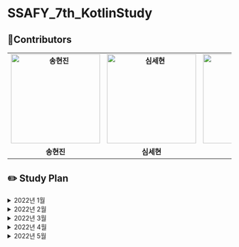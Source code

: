 # SSAFY_7th_KotlinStudy

## 🌈Contributors 
<table align="center" style="font-weight : bold">
    <tr>
        <td align="center">
            <a href="https://github.com/ssonghj">                 
                <img alt="송현진" src="https://avatars.githubusercontent.com/ssonghj" width="200" />            
            </a>
        </td>
        <td align="center">
            <a href="https://github.com/Nonspecialist1">                 
                <img alt="심세현" src="https://avatars.githubusercontent.com/Nonspecialist1" width="200" />            
            </a>
        </td>
        <td align="center">
            <a href="https://github.com/GideokLee">                 
                <img alt="이기덕" src="https://avatars.githubusercontent.com/GideokLee" width="200" />            
            </a>
        </td>
        <td align="center">
            <a href="https://github.com/jdsaeyqo">                 
                <img alt="이상욱" src="https://avatars.githubusercontent.com/jdsaeyqo" width="200" />            
            </a>
        </td>
        <td align="center">
            <a href="https://github.com/amane-IT">                 
                <img alt="이주은" src="https://avatars.githubusercontent.com/amane-IT" width="200" />            
            </a>
        </td>
        <td align="center">
            <a href="https://github.com/dudwls901">                 
                <img alt="김영진" src="https://avatars.githubusercontent.com/dudwls901" width="200" />            
            </a>
        </td>
    </tr>
    <tr>
        <td align="center">송현진</td>
        <td align="center">심세현</td>
        <td align="center">이기덕</td>
        <td align="center">이상욱</td>
        <td align="center">이주은</td>
        <td align="center">김영진</td>
    </tr>
</table>

## ✏️ Study Plan 
<details>
    <summary> 2022년 1월 </summary>
    <div markdown="1">
        <br>
        🎈 1주차(2022-01-26 ~ 2022-02-02) : 백준 기본문제 1 ~ 19번 중에 각 번호마다 최소 2문제 이상 풀기
        <br>
        <a href="https://www.acmicpc.net/step"> 백준 알고리즘 단계별 문제풀이 ~20 </a>
    </div>
</details>

<details>
    <summary> 2022년 2월 </summary>
    <div markdown="1">
        <h3>2주차(2022-02-09 ~ 2022-02-16)</h3>
        <table style="font-weight : bold">
            <tr>
                <td align="center">
                    제목
                </td>
                <td align="center">
                    분류
                </td>
                <td align="center">
                    레벨
                </td>
            </tr>
            <tr>
                <td align="center">
                    <a href="https://www.acmicpc.net/problem/1874">
                        스타수열
                    </a>
                </td>
                <td align="center">
                    자료구조, 스택
                </td>
                <td align="center">실버 3</td>
            </tr>
            <tr>
                <td align="center">
                    <a href="https://www.acmicpc.net/problem/14425">
                        문자열 집합
                    </a>
                </td>
                <td align="center">
                    자료구조, 문자열, 트리
                </td>
                <td align="center">실버 3</td>
            </tr>
            <tr>
                <td align="center">
                    <a href="https://www.acmicpc.net/problem/11725">
                        트리의 부모 찾기
                    </a>
                </td>
                <td align="center">
                    트리, DFS, BFS
                </td>
                <td align="center">실버 2</td>
            </tr>
        </table>
    </div>
    <div markdown="1">
        <h3>3주차(2022-02-16 ~ 2022-02-23)</h3>
        <table style="font-weight : bold">
            <tr>
                <td align="center">
                    제목
                </td>
                <td align="center">
                    분류
                </td>
                <td align="center">
                    레벨
                </td>
            </tr>
            <tr>
                <td align="center">
                    <a href="https://www.acmicpc.net/problem/9613">
                        GCD 합
                    </a>
                </td>
                <td align="center">
                    수학
                </td>
                <td align="center">실버 3</td>
            </tr>
            <tr>
                <td align="center">
                    <a href="https://www.acmicpc.net/problem/20115">
                        에너지 드링크
                    </a>
                </td>
                <td align="center">
                    그리디
                </td>
                <td align="center">실버 3</td>
            </tr>
            <tr>
                <td align="center">
                    <a href="https://www.acmicpc.net/problem/9095">
                        1, 2, 3 더하기
                    </a>
                </td>
                <td align="center">
                    다이나믹 프로그랭
                </td>
                <td align="center">실버 3</td>
            </tr>
        </table>
    </div>
        <div markdown="1">
        <h3>4주차(2022-02-23 ~ 2022-03-02)</h3>
        <table style="font-weight : bold">
            <tr>
                <td align="center">
                    제목
                </td>
                <td align="center">
                    분류
                </td>
                <td align="center">
                    레벨
                </td>
            </tr>
            <tr>
                <td align="center">
                    <a href="https://www.acmicpc.net/problem/9251">
                       LCS
                    </a>
                </td>
                <td align="center">
                   다이나믹 프로그래밍
                </td>
                <td align="center">골드 5</td>
            </tr>
            <tr>
                <td align="center">
                    <a href="https://www.acmicpc.net/problem/21921">
                        블로그
                    </a>
                </td>
                <td align="center">
                    투 포인터
                </td>
                <td align="center">실버 3</td>
            </tr>
            <tr>
                <td align="center">
                    <a href="https://www.acmicpc.net/problem/21608">
                        상어초등학교
                    </a>
                </td>
                <td align="center">
                    구현
                </td>
                <td align="center">실버 1</td>
            </tr>
        </table>
    </div>
</details>

<details>
    <summary> 2022년 3월 </summary>
    <div markdown="1">
        <h3>5주차(2022-03-02 ~ 2022-03-09)</h3>
        <table style="font-weight : bold">
            <tr>
                <td align="center">
                    제목
                </td>
                <td align="center">
                    분류
                </td>
                <td align="center">
                    레벨
                </td>
            </tr>
            <tr>
                <td align="center">
                    <a href="https://www.acmicpc.net/problem/5547">
                        일루미네이션
                    </a>
                </td>
                <td align="center">
                    그래프 탐색, DFS, BFS
                </td>
                <td align="center">골드 5</td>
            </tr>
            <tr>
                <td align="center">
                    <a href="https://www.acmicpc.net/problem/1548">
                        부분 삼각 수열
                    </a>
                </td>
                <td align="center">
                    그리디, 브루트포스, 정렬
                </td>
                <td align="center">실버 1</td>
            </tr>
            <tr>
                <td align="center">
                    <a href="https://www.acmicpc.net/problem/16234">
                        인구 이동
                    </a>
                </td>
                <td align="center">
                    그래프, 시뮬레이션
                </td>
                <td align="center">골드 5</td>
            </tr>
        </table>
    </div>
        <div markdown="1">
        <h3>6주차(2022-03-09 ~ 2022-03-16)</h3>
        <table style="font-weight : bold">
            <tr>
                <td align="center">
                    제목
                </td>
                <td align="center">
                    분류
                </td>
                <td align="center">
                    레벨
                </td>
            </tr>
            <tr>
                <td align="center">
                    <a href="https://www.acmicpc.net/problem/22871">
                        징검다리 건너기(large) 
                    </a>
                </td>
                <td align="center">
                    이분탐색
                </td>
                <td align="center">실버 1</td>
            </tr>
            <tr>
                <td align="center">
                    <a href="https://www.acmicpc.net/problem/1174">
                       줄어드는 수
                    </a>
                </td>
                <td align="center">
                    백트래킹
                </td>
                <td align="center">골드 5</td>
            </tr>
            <tr>
                <td align="center">
                    <a href="https://www.acmicpc.net/problem/1074">
                        Z
                    </a>
                </td>
                <td align="center">
                    분할정복
                </td>
                <td align="center">실버 1</td>
            </tr>
        </table>
    </div>
    <div markdown="1">
        <h3>7주차(2022-03-16 ~ 2022-03-23)</h3>
        <table style="font-weight : bold">
            <tr>
                <td align="center">
                    제목
                </td>
                <td align="center">
                    분류
                </td>
                <td align="center">
                    레벨
                </td>
            </tr>
            <tr>
                <td align="center">
                    <a href="https://www.acmicpc.net/problem/11660">
                        구간 합 구하기 5 
                    </a>
                </td>
                <td align="center">
                    누적 합, 다이나믹 프로그래밍
                </td>
                <td align="center">실버 1</td>
            </tr>
            <tr>
                <td align="center">
                    <a href="https://www.acmicpc.net/problem/17609">
                       회문
                    </a>
                </td>
                <td align="center">
                    구현, 문자열, 투포인터
                </td>
                <td align="center">실버 1</td>
            </tr>
            <tr>
                <td align="center">
                    <a href="https://www.acmicpc.net/problem/11265">
                        끝나지 않는 파티
                    </a>
                </td>
                <td align="center">
                    최단 거리
                </td>
                <td align="center">실버 1</td>
            </tr>
        </table>
    </div>
    <div markdown="1">
        <h3>8주차(2022-03-24 ~ 2022-03-31)</h3>
        <table style="font-weight : bold">
            <tr>
                <td align="center">
                    제목
                </td>
                <td align="center">
                    분류
                </td>
                <td align="center">
                    레벨
                </td>
            </tr>
            <tr>
                <td align="center">
                    <a href="https://www.acmicpc.net/problem/14567">
                        선수과목
                    </a>
                </td>
                <td align="center">
                    위상 정렬, 
                </td>
                <td align="center">골드 5</td>
            </tr>
            <tr>
                <td align="center">
                    <a href="https://www.acmicpc.net/problem/1717">
                        집합의 표현
                    </a>
                </td>
                <td align="center">
                    분리 집합
                </td>
                <td align="center">골드 4</td>
            </tr>
            <tr>
                <td align="center">
                    <a href="https://www.acmicpc.net/problem/1197">
                        최소 스패닝 트리
                    </a>
                </td>
                <td align="center">
                    최소 스패닝 트리
                </td>
                <td align="center">골드 4</td>
            </tr>
        </table>
    </div>
</details>
<details>
    <summary> 2022년 4월 </summary>
    <div markdown="1">
        <h3>9주차(2022-03-31 ~ 2022-04-06)</h3>
       <table style="font-weight : bold">
            <tr>
                <td align="center">
                    제목
                </td>
                <td align="center">
                    분류
                </td>
                <td align="center">
                    레벨
                </td>
            </tr>
            <tr>
                <td align="center">
                    <a href="https://www.acmicpc.net/problem/4358">
                        생태학
                    </a>
                </td>
                <td align="center">
                    트라이
                </td>
                <td align="center">실버 1</td>
            </tr>
            <tr>
                <td align="center">
                    <a href="https://www.acmicpc.net/problem/15681">
                        트리와 쿼리
                    </a>
                </td>
                <td align="center">
                    트리, 다이나믹 프로그래밍
                </td>
                <td align="center">골드 5</td>
            </tr>
            <tr>
                <td align="center">
                    <a href="https://www.acmicpc.net/problem/1935">
                        후위 표기식 2
                    </a>
                </td>
                <td align="center">
                    자료구조, 스택
                </td>
                <td align="center">실버 3</td>
            </tr>
        </table>
    </div>
    <div markdown="1">
        <h3>10주차(2022-04-06 ~ 2022-04-13)</h3>
       <table style="font-weight : bold">
            <tr>
                <td align="center">
                    제목
                </td>
                <td align="center">
                    분류
                </td>
                <td align="center">
                    레벨
                </td>
            </tr>
            <tr>
                <td align="center">
                    <a href="https://www.acmicpc.net/problem/1068">
                        트리
                    </a>
                </td>
                <td align="center">
                    트리, 그래프
                </td>
                <td align="center">골드 5</td>
            </tr>
            <tr>
                <td align="center">
                    <a href="https://www.acmicpc.net/problem/21275">
                        폰 호석만
                    </a>
                </td>
                <td align="center">
                    수학, 브루트포스
                </td>
                <td align="center">실버 3</td>
            </tr>
            <tr>
                <td align="center">
                    <a href="https://www.acmicpc.net/problem/1931">
                        회의실 배정
                    </a>
                </td>
                <td align="center">
                    그리디, 정렬
                </td>
                <td align="center">실버 2</td>
            </tr>
        </table>
    </div>
        <div markdown="1">
        <h3>11주차(2022-04-13 ~ 2022-04-20)</h3>
       <table style="font-weight : bold">
            <tr>
                <td align="center">
                    제목
                </td>
                <td align="center">
                    분류
                </td>
                <td align="center">
                    레벨
                </td>
            </tr>
            <tr>
                <td align="center">
                    <a href="https://www.acmicpc.net/problem/9465">
                        스티커
                    </a>
                </td>
                <td align="center">
                    다이나믹 프로그래밍
                </td>
                <td align="center">실버 1</td>
            </tr>
            <tr>
                <td align="center">
                    <a href="https://www.acmicpc.net/problem/2225">
                        합 분해
                    </a>
                </td>
                <td align="center">
                    다이나믹 프로그래밍, 수학
                </td>
                <td align="center">골드 5</td>
            </tr>
            <tr>
                <td align="center">
                    <a href="https://www.acmicpc.net/problem/20922">
                        겹치는 건 싫어
                    </a>
                </td>
                <td align="center">
                    투 포인터
                </td>
                <td align="center">실버 1</td>
            </tr>
        </table>
    </div>
    <div markdown="1">
        <h3>12주차(2022-04-20 ~ 2022-04-27)</h3>
       <table style="font-weight : bold">
            <tr>
                <td align="center">
                    제목
                </td>
                <td align="center">
                    분류
                </td>
                <td align="center">
                    레벨
                </td>
            </tr>
            <tr>
                <td align="center">
                    <a href="https://www.acmicpc.net/problem/15787">
                        기차가 어둠을 헤치고 은하수를
                    </a>
                </td>
                <td align="center">
                    구현, 시뮬레이션
                </td>
                <td align="center">실버 2</td>
            </tr>
            <tr>
                <td align="center">
                    <a href="https://www.acmicpc.net/problem/14502">
                        연구소
                    </a>
                </td>
                <td align="center">
                    그래프 탐색, BFS
                </td>
                <td align="center">골드 5</td>
            </tr>
            <tr>
                <td align="center">
                    <a href="https://www.acmicpc.net/problem/1025">
                        제곱수 찾기
                    </a>
                </td>
                <td align="center">
                    브루트포스
                </td>
                <td align="center">골드 5</td>
            </tr>
        </table>
    </div>
     <div markdown="1">
        <h3>13주차(2022-04-27 ~ 2022-05-04)</h3>
       <table style="font-weight : bold">
            <tr>
                <td align="center">
                    제목
                </td>
                <td align="center">
                    분류
                </td>
                <td align="center">
                    레벨
                </td>
            </tr>
            <tr>
                <td align="center">
                    <a href="https://programmers.co.kr/learn/courses/30/lessons/92334">
                        신고 결과 받기
                    </a>
                </td>
                <td align="center">
                    2022 KAKAO BLIND RECRUITMENT
                </td>
                <td align="center">Lv.1</td>
            </tr>
            <tr>
                <td align="center">
                    <a href="https://programmers.co.kr/learn/courses/30/lessons/92341">
                        주차 요금 계산
                    </a>
                </td>
                <td align="center">
                    2022 KAKAO BLIND RECRUITMENT
                </td>
                <td align="center">Lv.2</td>
            </tr>
            <tr>
                <td align="center">
                    <a href="https://programmers.co.kr/learn/courses/30/lessons/92343">
                        양과 늑대
                    </a>
                </td>
                <td align="center">
                    2022 KAKAO BLIND RECRUITMENT
                </td>
                <td align="center">Lv.3</td>
            </tr>
        </table>
    </div>
</details>
<details>
    <summary> 2022년 5월 </summary>
    <div markdown="1">
        <h3>14주차(2022-05-04 ~ 2022-05-11)</h3>
       <table style="font-weight : bold">
            <tr>
                <td align="center">
                    제목
                </td>
                <td align="center">
                    분류
                </td>
                <td align="center">
                    레벨
                </td>
            </tr>
            <tr>
                <td align="center">
                    <a href="https://programmers.co.kr/learn/courses/30/lessons/72410">
                        신규 아이디 추천
                    </a>
                </td>
                <td align="center">
                    2021 KAKAO BLIND RECRUITMENT
                </td>
                <td align="center">Lv.1</td>
            </tr>
            <tr>
                <td align="center">
                    <a href="https://programmers.co.kr/learn/courses/30/lessons/72411">
                        메뉴 리뉴얼
                    </a>
                </td>
                <td align="center">
                    2021 KAKAO BLIND RECRUITMENT
                </td>
                <td align="center">Lv.2</td>
            </tr>
            <tr>
                <td align="center">
                    <a href="https://programmers.co.kr/learn/courses/30/lessons/72413">
                        합승 택시 요금
                    </a>
                </td>
                <td align="center">
                    2021 KAKAO BLIND RECRUITMENT
                </td>
                <td align="center">Lv.3</td>
            </tr>
        </table>
    </div>
    <div markdown="1">
        <h3>15주차(2022-05-11 ~ 2022-05-18)</h3>
       <table style="font-weight : bold">
            <tr>
                <td align="center">
                    제목
                </td>
                <td align="center">
                    분류
                </td>
                <td align="center">
                    레벨
                </td>
            </tr>
            <tr>
                <td align="center">
                    <a href="https://programmers.co.kr/learn/courses/30/lessons/60057">
                        문자열 압축
                    </a>
                </td>
                <td align="center">
                    2020 KAKAO BLIND RECRUITMENT
                </td>
                <td align="center">Lv.2</td>
            </tr>
            <tr>
                <td align="center">
                    <a href="https://programmers.co.kr/learn/courses/30/lessons/60058">
                        괄호 변환
                    </a>
                </td>
                <td align="center">
                    2020 KAKAO BLIND RECRUITMENT
                </td>
                <td align="center">Lv.2</td>
            </tr>
            <tr>
                <td align="center">
                    <a href="https://programmers.co.kr/learn/courses/30/lessons/60059">
                        자물쇠와 열쇠
                    </a>
                </td>
                <td align="center">
                    2020 KAKAO BLIND RECRUITMENT
                </td>
                <td align="center">Lv.3</td>
            </tr>
        </table>
    </div>
